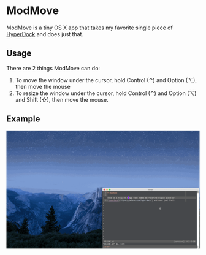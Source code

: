 # ModMove

ModMove is a tiny OS X app that takes my favorite single piece of
[HyperDock](https://bahoom.com/hyperdock/) and does just that.

## Usage

There are 2 things ModMove can do:

1. To move the window under the cursor, hold Control (⌃) and Option (⌥),
   then move the mouse
2. To resize the window under the cursor, hold Control (⌃) and Option
   (⌥) and Shift (⇧), then move the mouse.

## Example

![](https://raw.githubusercontent.com/keith/ModMove/gh-pages/modmove.gif)
